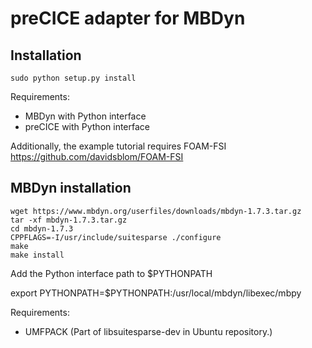 # preCICE adapter for MBDyn #

## Installation ##
```
sudo python setup.py install
```

Requirements:
*    MBDyn with Python interface
*    preCICE with Python interface

Additionally, the example tutorial requires FOAM-FSI https://github.com/davidsblom/FOAM-FSI

## MBDyn installation ##
```
wget https://www.mbdyn.org/userfiles/downloads/mbdyn-1.7.3.tar.gz
tar -xf mbdyn-1.7.3.tar.gz
cd mbdyn-1.7.3
CPPFLAGS=-I/usr/include/suitesparse ./configure
make 
make install
```

Add the Python interface path to $PYTHONPATH

export PYTHONPATH=$PYTHONPATH:/usr/local/mbdyn/libexec/mbpy

Requirements:
*    UMFPACK (Part of libsuitesparse-dev in Ubuntu repository.)
